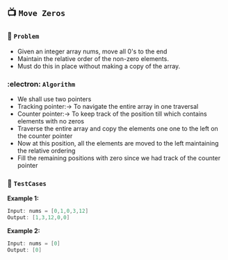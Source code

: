 ## 📺  `Move Zeros`

### 🧿 `Problem`
* Given an integer array nums, move all 0's to the end
* Maintain the relative order of the non-zero elements.
* Must do this in place without making a copy of the array.

### :electron: `Algorithm`
* We shall use two pointers 
* Tracking pointer:-> To navigate the entire array in one traversal
* Counter pointer:-> To keep track of the position till which contains elements with no zeros
* Traverse the entire array and copy the elements one one to the left on the counter pointer
* Now at this position, all the elements are moved to the left maintaining the relative ordering
* Fill the remaining positions with zero since we had track of the counter pointer

### 🧪 `TestCases`

**Example 1:**
```kotlin
Input: nums = [0,1,0,3,12]
Output: [1,3,12,0,0]
```
**Example 2:**
```kotlin
Input: nums = [0]
Output: [0]
```
